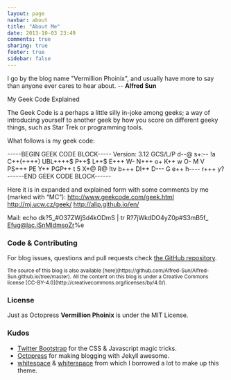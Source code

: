 ```yaml
---
layout: page
navbar: about
title: "About Me"
date: 2013-10-03 23:49
comments: true
sharing: true
footer: true
sidebar: false
---
```


<p>
	I go by the blog name "Vermillion Phoinix", and usually have more to say than anyone ever cares to hear about.			-- <b>Alfred Sun</b>
</p>

<p>
My Geek Code Explained

The Geek Code is a perhaps a little silly in-joke among geeks; a way of introducing yourself to another geek by how you score on different geeky things, such as Star Trek or programming tools.

What follows is my geek code:

-----BEGIN GEEK CODE BLOCK-----
Version: 3.12
GCS/L/P d--@ s+:-- !a C++(++++) UBL++++$ P++$ L++$ E+++ W- N+++ o+
K++ w O- M V PS+++ PE Y++ PGP++ t 5 X+@ R@ !tv b+++ DI++ D--- G e++ 
h---- r+++ y?
------END GEEK CODE BLOCK------

Here it is in expanded and explained form with some comments by me (marked with “MC”):
http://www.geekcode.com/geek.html
http://mj.ucw.cz/geek/
http://alip.github.io/en/

</p>

Mail: 
echo dk?5_#O37ZWjSd4kODmS | tr R?7jWkdDO4yZ0p#S3mB5f_ Efug@lac.iSnMIdmsoZr%e

<!--**Octostrap3** started because I really wanted to use Bootstrap while posting
[on my blog](https://kaworu.ch) and all Octopress themes were based on
Bootstrap 2.x.-->

<h3>Code & Contributing</h3>

For blog issues, questions and pull requests check
[the GitHub repository](https://github.com/Alfred-Sun/Alfred-Sun.github.io).

<small class="text-muted">
The source of this blog is also available
[here](https://github.com/Alfred-Sun/Alfred-Sun.github.io/tree/master).  All the
content on this blog is under a Creative Commons license
[CC-BY-4.0](http://creativecommons.org/licenses/by/4.0/).
</small>


<h3>License</h3>

Just as Octopress **Vermillion Phoinix** is under the MIT License.

<h3>Kudos</h3>

- [Twitter Bootstrap](http://getbootstrap.com/) for the CSS & Javascript magic
  tricks.
- [Octopress](http://octopress.org/) for making blogging with Jekyll
  awesome.
- [whitespace](https://github.com/lucaslew/whitespace) &
  [whiterspace](https://github.com/mjhea0/whiterspace) from which I borrowed a
  lot to make up this theme.
